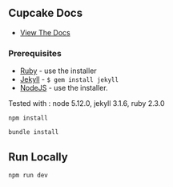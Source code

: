 

## Cupcake Docs

 - [View The Docs](https://cupcake-design-system.github.io/docs)

### Prerequisites

 - [Ruby](https://www.ruby-lang.org/en/downloads/) - use the installer
 - [Jekyll](https://jekyllrb.com/) - ```$ gem install jekyll```
 - [NodeJS](https://nodejs.org/en/download/) - use the installer.

Tested with : node 5.12.0, jekyll 3.1.6, ruby 2.3.0

```npm install```

```bundle install```

## Run Locally
```npm run dev```



